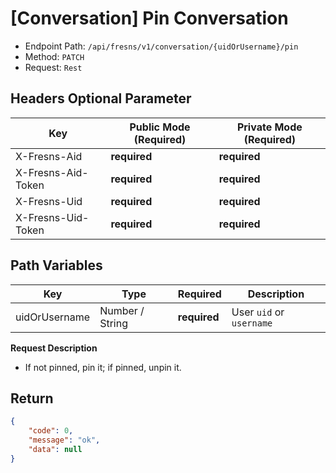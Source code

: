 # [Conversation] Pin Conversation

- Endpoint Path: `/api/fresns/v1/conversation/{uidOrUsername}/pin`
- Method: `PATCH`
- Request: `Rest`

## Headers Optional Parameter

| Key | Public Mode (Required) | Private Mode (Required) |
| --- | --- | --- |
| X-Fresns-Aid | **required** | **required** |
| X-Fresns-Aid-Token | **required** | **required** |
| X-Fresns-Uid | **required** | **required** |
| X-Fresns-Uid-Token | **required** | **required** |

## Path Variables

| Key | Type | Required | Description |
| --- | --- | --- | --- |
| uidOrUsername | Number / String | **required** | User `uid` or `username` |

**Request Description**

- If not pinned, pin it; if pinned, unpin it.

## Return

```json
{
    "code": 0,
    "message": "ok",
    "data": null
}
```
